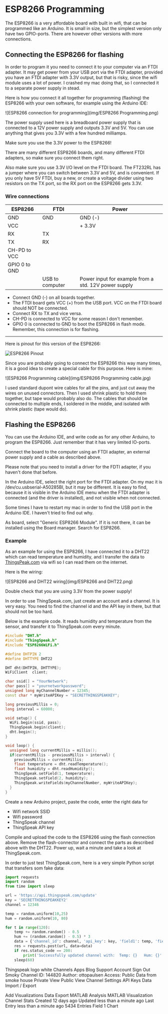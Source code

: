 
# ESP8266 Programming

The ESP8266 is a very affordable board with built in wifi, that can be programmed like an Arduino. It is small in size, but the simplest version only have two GPIO-ports. There are however other versions with more connections.

## Connecting the ESP8266 for flashing

In order to program it you need to connect it to your computer via an FTDI adapter. It may get power from your USB port via the FTDI adapter, provided you have an FTDI adapter with 3.3V output, but that is risky, since the wifi module uses a lot of power. I crashed my mac doing that, so I connected it to a separate power supply in stead.

Here is how you connect it all together for programming (flashing) the ESP8266 with your own software, for example using the Arduino IDE:

![ESP8266 connection for programming](img/ESP8266 Programming.png)

The power supply used here is a breadboard power supply that is connected to a 12V power supply and outputs 3.3V and 5V. You can use anything that gives you 3.3V with a few hundred milliamps.

Make sure you use the 3.3V power to the ESP8266!

There are many different ESP8266 boards, and many different FTDI adapters, so make sure you connect them right.

Also make sure you use 3.3V I/O level on the FTDI board. The FT232RL has a jumper where you can switch between 3.3V and 5V, and is convenient. If you only have 5V FTDI, buy a new, or create a voltage divider using two resistors on the TX port, so the RX port on the ESP8266 gets 3.3V.

### Wire connections

ESP8266          | FTDI             | Power            
---------------- | ---------------- | -----------------
GND              | GND              | GND (-)          
VCC              | <Do NOT connect> | + 3.3V           
RX               | TX               |                  
TX               | RX               |                  
CH-PD to VCC     |                  |                  
GPIO 0 to GND    |                  |                  
                 | USB to computer  | Power input for example from a std. 12V power supply


* Connect GND (-) on all boards together.
* The FTDI board gets VCC (+) from the USB port. VCC on the FTDI board should NOT be connected.
* Connect RX to TX and vice versa. 
* CH-PD is connected to VCC for some reason I don't remember.
* GPIO 0 is connected to GND to boot the ESP8266 in flash mode. Remember, this connection is for flashing.

-----

Here is pinout for this version of the ESP8266:

![ESP8266 Pinout](https://arduino-info.wikispaces.com/file/view/ESP8266%20Pinout.png/554050414/ESP8266%20Pinout.png)

Since you are probably going to connect the ESP8266 this way many times, it is a good idea to create a special cable for this purpose. Here is mine:

![ESP8266 Programming cable](img/ESP8266 Programming cable.jpg)

I used standard dupont wire cables for all the pins, and just cut away the wires on unused connectors. Then I used shrink plastic to hold them together, but tape would probably also do. The cables that should be connected to multiple ends, I soldered in the middle, and isolated with shrink plastic (tape would do).

## Flashing the ESP8266

You can use the Arduino IDE, and write code as for any other Arduino, to program the ESP8266. Just remember that it has very limited IO-ports.

Connect the board to the computer using an FTDI adapter, an external power supply and a cable as described above.

Please note that you need to install a driver for the FDTI adapter, if you haven't done that before.

In the Arduino IDE, select the right port for the FTDI adapter. On my mac it is /dev/cu.usbserial-A50285BI, but it may be different. It is easy to find, because it is visible in the Arduino IDE menu when the FTDI adapter is connected (and the driver is installed), and not visible when not connected.

Some times I have to restart my mac in order to find the USB port in the Arduino IDE. I haven't tried to find out why.

As board, select "Generic ESP8266 Module". If it is not there, it can be installed using the Board manager. Search for ESP8266.

### Example

As an example for using the ESP8266, I have connected it to a DHT22 which can read temperature and humidity, and I transfer the data to [ThingsPeak.com](https://thingspeak.com/) via wifi so I can read them on the internet.

Here is the wiring:

![ESP8266 and DHT22 wiring](img/ESP8266 and DHT22.png)

Double check that you are using 3.3V from the power supply!

In order to use ThingSpeak.com, just create an account and a channel. It is very easy. You need to find the channel id and the API key in there, but that should not be too hard.

Below is the example code. It reads humidity and temperature from the sensor, and transfer it to ThingSpeak.com every minute.

```cpp
#include "DHT.h"
#include "ThingSpeak.h"
#include "ESP8266WiFi.h"

#define DHTPIN 2
#define DHTTYPE DHT22

DHT dht(DHTPIN, DHTTYPE);
WiFiClient  client;

char ssid[] = "YourNetwork";
char pass[] = "yournetworkpassword";
unsigned long myChannelNumber = 12345;
const char * myWriteAPIKey = "SECRETTHINGSPEAKKEY";

long previousMillis = 0;
long interval = 60000;

void setup() {
  WiFi.begin(ssid, pass);
  ThingSpeak.begin(client);
  dht.begin();
}

void loop() {
  unsigned long currentMillis = millis();
  if(currentMillis - previousMillis > interval) {
    previousMillis = currentMillis;
    float temperature = dht.readTemperature();
    float humidity = dht.readHumidity();
    ThingSpeak.setField(1, temperature);
    ThingSpeak.setField(2, humidity);
    ThingSpeak.writeFields(myChannelNumber, myWriteAPIKey);
  }
}
```
Create a new Arduino project, paste the code, enter the right data for

* Wifi network SSID
* Wifi password
* ThingSpeak channel
* ThingSpeak API key

Compile and upload the code to the ESP8266 using the flash connection above. Remove the flash-connector and connect the parts as described above with the DHT22. Power up, wait a minute and take a look at ThingSpeak.com.

In order to just test ThingSpeak.com, here is a very simple Python script that transfers som fake data:

```python
import requests
import random
from time import sleep

url = 'https://api.thingspeak.com/update'
key = 'SECRETTHINGSPEAKKEY2'
channel = 12346

temp = random.uniform(10,25)
hum = random.uniform(10, 80)

for t in range(120):
    temp += random.random() - 0.5
    hum += (random.random() - 0.5) * 3
    data = {'channel_id': channel, 'api_key': key, 'field1': temp, 'field2': hum}
    res = requests.post(url, data=data)
    if res.status_code == 200:
        print('Successfully updated channel with:  Temp: {}   Hum: {}'.format(temp, hum))
    sleep(60)

```


Thingspeak logo white
Channels 
Apps
Blog
Support 
Account 
Sign Out
Smoky
Channel ID: 144820
Author: ottopaulsen
Access: Public Data from smoke house
Private View
Public View
Channel Settings
API Keys
Data Import / Export

 Add Visualizations  Data Export
MATLAB Analysis MATLAB Visualization
Channel Stats
Created 12 days ago
Updated less than a minute ago
Last Entry  less than a minute ago
5434 Entries
Field 1 Chart 

 



